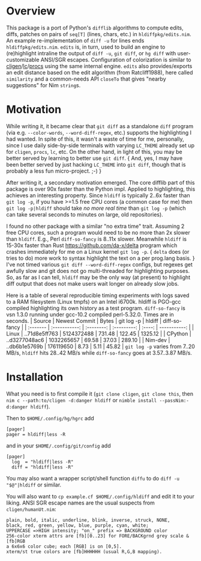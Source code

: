 Overview
========
This package is a port of Python's `difflib` algorithms to compute edits, diffs,
patches on pairs of `seq[T]` (lines, chars, etc.) in `hldiffpkg/edits.nim`.
An example re-implementation of `diff -u` for lines ends `hldiffpkg/edits.nim`.
`edits` is, in turn, used to build an engine to (re)highlight intraline the
output of `diff -u`, `git diff`, or `hg diff` with user-customizable ANSI/SGR
escapes.  Configuration of colorization is similar to
[cligen](https://github.com/c-blake/cligen)/[lc](https://github.com/c-blake/lc)/[procs](https://github.com/c-blake/procs)
using the same internal engine.  `edits` also provides/exports an edit distance
based on the edit algorithm (from Ratcliff1988), here called `similarity` and a
common-needs API `closeTo` that gives "nearby suggestions" for Nim `string`s.

Motivation
==========
While writing it, it became clear that `git diff` as a standalone `diff` program
(via e.g. `--color-words`, `--word-diff-regex`, etc.) supports the highlighting
I had wanted.  In spite of this, it wasn't a waste of time for me, personally,
since I use daily side-by-side terminals with varying `LC_THEME` already set up
for `cligen`, `procs`, `lc`, etc.  On the other hand, in light of this, you may
be better served by learning to better use `git diff`.  { And, yes, I may have
been better served by just hacking `LC_THEME` into `git diff`, though that is
probably a less fun micro-project. ;-) }

After writing it, a secondary motivation emerged.  The core difflib part of this
package is over 90x faster than the Python impl.  Applied to highlighting, this
achieves an interesting property.  Since `hldiff` is typically 2..6x faster
than `git log -p`, if you have >=1.5 free CPU cores (a common case for me) then
`git log -p|hldiff` should take *no more real time* than `git log -p` (which can
take several seconds to minutes on large, old repositories).

I found no other package with a similar "no extra time" trait.  Assuming 2 free
CPU cores, such a program would need to be no more than 2x slower than `hldiff`.
E.g., Perl `diff-so-fancy` is 8..11x slower.  Meanwhile `hldiff` is 15-30x
faster than Rust https://github.com/da-x/delta program which crashes immediately
for me on a Linux kernel `git log -p`. { `delta` does (or tries to do) more work
to syntax highlight the text on a per prog.lang basis. } I've not timed various
`git diff --word-diff-regex` configs, but regexes get awfully slow and git does
not go multi-threaded for highlighting purposes.  So, as far as I can tell,
`hldiff` may be the only way (at present) to highlight diff output that does not
make users wait longer on already slow jobs.

Here is a table of several reproducible timing experiments with logs saved to
a RAM filesystem (Linux tmpfs) on an Intel i6700k.  hldiff is PGO-gcc compiled
highlighting its own history as a test program.  `diff-so-fancy` is vsn 1.3.0
running under gcc-10.2 compiled perl-5.32.0.  Times are in seconds.
| Source   | Newest Commit |  Bytes     | git log -p  | hldiff | diff-so-fancy |
| :------- | :-----------: | :--------: | :---------: | :----: | -----------:  |
| Linux    | ..71d8e5ff763 | 5124372488 |   731.48    | 122.45 |     1325.12   |
| CPython  | ..d3277048ac6 | 1032265657 |    69.58    |  37.03 |      289.10   |
| Nim-dev  | ..db6b1e5769b |  176119650 |     8.73    |   5.11 |       45.82   |
`git log -p` varies from 7..20 MB/s, `hldiff` hits 28..42 MB/s while
`diff-so-fancy` goes at 3.57..3.87 MB/s.

Installation
============
What you need is to first compile it (`git clone cligen`, `git clone this`, then
`nim c --path:to/cligen -d:danger hldiff` or `nimble install --passNim:-d:danger
hldiff`).

Then to `$HOME/.config/hg/hgrc` add
```
[pager]
pager = hldiff|less -R
```
and in your `$HOME/.config/git/config` add
```
[pager]
  log  = "hldiff|less -R"
  diff = "hldiff|less -R"
```
You may also want a wrapper script/shell function `diffu` to do `diff -u
"$@"|hldiff` or similar.

You will also want to `cp example.cf $HOME/.config/hldiff` and edit it to your
liking.  ANSI SGR escape names are the usual suspects from `cligen/humanUt.nim`:
```
plain, bold, italic, underline, blink, inverse, struck, NONE,
black, red, green, yellow, blue, purple, cyan, white;
UPPERCASE =>HIGH intensity; "on_" prefix => BACKGROUND color
256-color xterm attrs are [fb][0..23] for FORE/BACKgrnd grey scale & [fb]RGB
a 6x6x6 color cube; each [RGB] is on [0,5].
xterm/st true colors are [fb]HHHHHH (usual R,G,B mapping).
```
